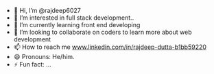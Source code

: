- 👋 Hi, I’m @rajdeep6027
- 👀 I’m interested in full stack development..
- 🌱 I’m currently learning front end developing
- 💞️ I’m looking to collaborate on coders to learn more about web development
- 📫 How to reach me www.linkedin.com/in/rajdeep-dutta-b1bb59220
- 😄 Pronouns: He/him.
- ⚡ Fun fact: ...

<!---
rajdeep6027/rajdeep6027 is a ✨ special ✨ repository because its `README.md` (this file) appears on your GitHub profile.
You can click the Preview link to take a look at your changes.
--->
